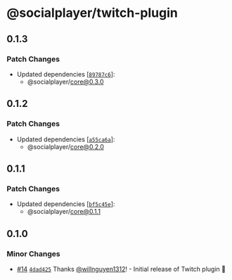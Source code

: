 # @socialplayer/twitch-plugin

## 0.1.3

### Patch Changes

- Updated dependencies
  [[`89787c6`](https://github.com/willnguyen1312/socialplayer/commit/89787c62956035c9f6a826cba6aaeb438ff5113b)]:
  - @socialplayer/core@0.3.0

## 0.1.2

### Patch Changes

- Updated dependencies
  [[`a55ca6a`](https://github.com/willnguyen1312/socialplayer/commit/a55ca6a346424299ae2e361f2d8106cfa763cc51)]:
  - @socialplayer/core@0.2.0

## 0.1.1

### Patch Changes

- Updated dependencies
  [[`bf5c45e`](https://github.com/willnguyen1312/socialplayer/commit/bf5c45e9c59fd4196a86ad08601dc1f14febcc7c)]:
  - @socialplayer/core@0.1.1

## 0.1.0

### Minor Changes

- [#14](https://github.com/willnguyen1312/socialplayer/pull/14)
  [`4dad425`](https://github.com/willnguyen1312/socialplayer/commit/4dad425c0a2ad2fe33dfd891eec6dbbc3497ac37) Thanks
  [@willnguyen1312](https://github.com/willnguyen1312)! - Initial release of Twitch plugin 🚀
